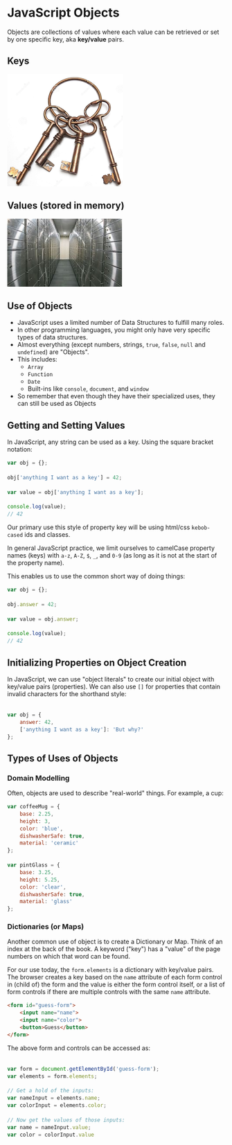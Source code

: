 # JavaScript Objects

Objects are collections of values where each value can be retrieved 
or set by one specific key, aka **key/value** pairs.

## Keys

![keys](keys.png)

## Values (stored in memory)

![values](vaults.jpg)

## Use of Objects

* JavaScript uses a limited number of Data Structures to fulfill many roles.
* In other programming languages, you might only have very specific types of
data structures. 
* Almost everything (except numbers, strings, `true`, `false`, `null` and `undefined`)
are "Objects".
* This includes:
    * `Array`
    * `Function`
    * `Date`
    * Built-ins like `console`, `document`, and `window`
* So remember that even though they have their specialized uses, they can still
be used as Objects

## Getting and Setting Values

In JavaScript, any string can be used as a key. Using the square bracket notation:

```js
var obj = {};

obj['anything I want as a key'] = 42;

var value = obj['anything I want as a key'];

console.log(value);
// 42

```

Our primary use this style of property key will be using html/css
`kebob-cased` ids and classes.

In general JavaScript practice, we limit ourselves to camelCase property names (keys) with `a-z`, `A-Z`, `$`, `_`, and `0-9` (as long as it is not at the start of the property name).

This enables us to use the common short way of doing things:

```js
var obj = {};

obj.answer = 42;

var value = obj.answer;

console.log(value);
// 42

```


## Initializing Properties on Object Creation

In JavaScript, we can use "object literals" to create our initial object with 
key/value pairs (properties). We can also use `[]` for properties that contain
invalid characters for the shorthand style:

```js

var obj = {
    answer: 42,
    ['anything I want as a key']: 'But why?'
};
```

## Types of Uses of Objects

### Domain Modelling

Often, objects are used to describe "real-world" things. For example, 
a cup:

```js
var coffeeMug = {
    base: 2.25,
    height: 3,
    color: 'blue',
    dishwasherSafe: true,
    material: 'ceramic'
};

var pintGlass = {
    base: 3.25,
    height: 5.25,
    color: 'clear',
    dishwasherSafe: true,
    material: 'glass'
};
```

### Dictionaries (or Maps)

Another common use of object is to create a Dictionary or Map. Think of an index
at the back of the book. A keyword ("key") has a "value" of the page numbers on which that word
can be found.

For our use today, the `form.elements` is a dictionary with key/value pairs. 
The browser creates a key based on the `name` attribute of each form control in (child of) the
form and the value is either the form control itself, or a list of form controls if there
are multiple controls with the same `name` attribute.

```html
<form id="guess-form">
    <input name="name">
    <input name="color">
    <button>Guess</button>
</form>
```

The above form and controls can be accessed as:

```js

var form = document.getElementById('guess-form');
var elements = form.elements;

// Get a hold of the inputs:
var nameInput = elements.name;
var colorInput = elements.color;

// Now get the values of those inputs:
var name = nameInput.value;
var color = colorInput.value

```
